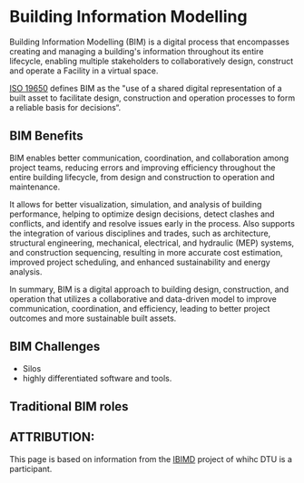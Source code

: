 # Building Information Modelling

Building Information Modelling (BIM) is a digital process that encompasses creating and managing a building's information throughout its entire lifecycle, enabling multiple stakeholders to collaboratively design, construct and operate a Facility in a virtual space.

[ISO 19650] defines BIM as the "use of a shared digital representation of a built asset to facilitate design, construction and operation processes to form a reliable basis for decisions“. 

## BIM Benefits
BIM enables better communication, coordination, and collaboration among project teams, reducing errors and improving efficiency throughout the entire building lifecycle, from design and construction to operation and maintenance. ​

It allows for better visualization, simulation, and analysis of building performance, helping to optimize design decisions, detect clashes and conflicts, and identify and resolve issues early in the process. Also supports the integration of various disciplines and trades, such as architecture, structural engineering, mechanical, electrical, and hydraulic (MEP) systems, and construction sequencing, resulting in more accurate cost estimation, improved project scheduling, and enhanced sustainability and energy analysis.​

In summary, BIM is a digital approach to building design, construction, and operation that utilizes a collaborative and data-driven model to improve communication, coordination, and efficiency, leading to better project outcomes and more sustainable built assets.


## BIM Challenges

* Silos
* highly differentiated software and tools.


## Traditional BIM roles

## ATTRIBUTION:
This page is based on information from the [IBIMD](https://www.ct.upt.ro/IBIMD/) project of whihc DTU is a participant.


[ISO 19650]: /Concepts/ISO19650
